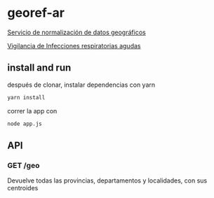 # georef-ar

[Servicio de normalización de datos geográficos](https://datos.gob.ar/dataset/modernizacion-servicio-normalizacion-datos-geograficos)

[Vigilancia de Infecciones respiratorias agudas](https://datos.gob.ar/dataset/salud-vigilancia-infecciones-respiratorias-agudas)

## install and run

después de clonar, instalar dependencias con yarn

```bash
yarn install
```

correr la app con

```bash
node app.js
```

## API

### GET /geo

Devuelve todas las provincias, departamentos y localidades, con sus centroides
